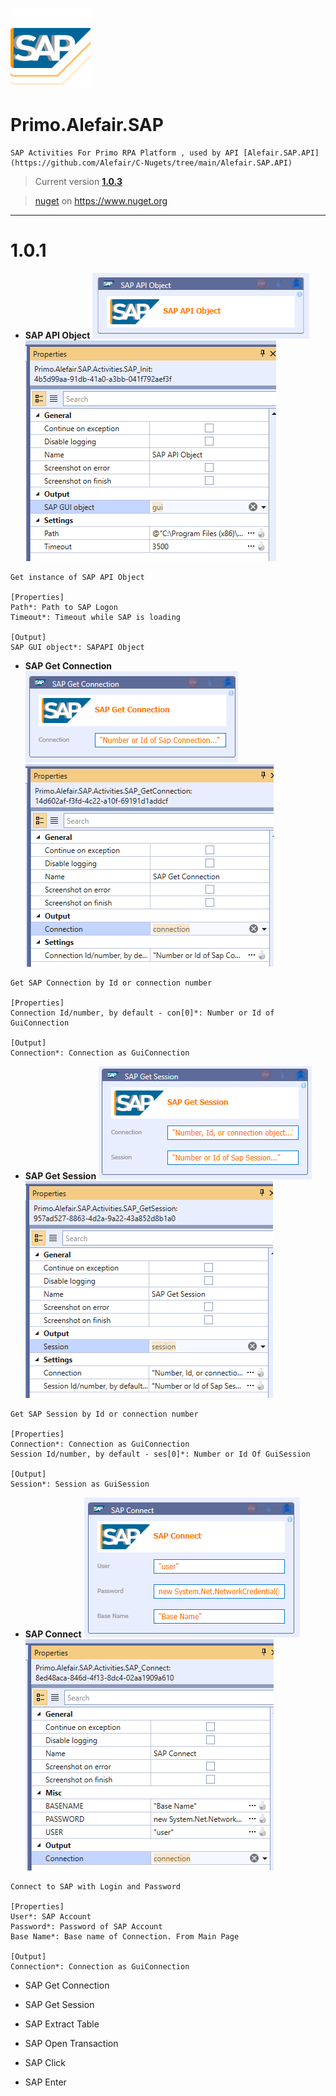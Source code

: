 ![logo](https://raw.githubusercontent.com/Alefair/C-Nugets/main/Alefair.SAP.API/Images/saplogo_nuget.png)
# Primo.Alefair.SAP

```
SAP Activities For Primo RPA Platform , used by API [Alefair.SAP.API](https://github.com/Alefair/C-Nugets/tree/main/Alefair.SAP.API)
```

>Current version **[1.0.3](https://github.com/Alefair/Primo.Alefair/blob/main/SAP/Packages/Primo.Alefair.SAP.1.0.3.nupkg)**
>

>[nuget](https://www.nuget.org/packages/Alefair.SAP.API/1.0.4) on https://www.nuget.org

------------
# 1.0.1

- **SAP API Object**
![SAP API Object](https://raw.githubusercontent.com/Alefair/Primo.Alefair/main/SAP/Images/SAP%20API%20Object%20Form.PNG)
![SAP API Object](https://raw.githubusercontent.com/Alefair/Primo.Alefair/main/SAP/Images/SAP%20API%20Object%20Properties.PNG)

```
Get instance of SAP API Object

[Properties]
Path*: Path to SAP Logon
Timeout*: Timeout while SAP is loading

[Output]
SAP GUI object*: SAPAPI Object
```


- **SAP Get Connection**
![SAP Get Connection](https://raw.githubusercontent.com/Alefair/Primo.Alefair/main/SAP/Images/SAP%20Get%20Connection%20Form.PNG)
![SAP Get Connection](https://raw.githubusercontent.com/Alefair/Primo.Alefair/main/SAP/Images/SAP%20Get%20Connection%20Properties.PNG)

```
Get SAP Connection by Id or connection number

[Properties]
Connection Id/number, by default - con[0]*: Number or Id of GuiConnection

[Output]
Connection*: Connection as GuiConnection
```


- **SAP Get Session**
![SAP Get Session](https://raw.githubusercontent.com/Alefair/Primo.Alefair/main/SAP/Images/SAP%20Get%20Session%20Form.PNG)
![SAP Get Session](https://raw.githubusercontent.com/Alefair/Primo.Alefair/main/SAP/Images/SAP%20Get%20Session%20Properties.PNG)

```
Get SAP Session by Id or connection number

[Properties]
Connection*: Connection as GuiConnection
Session Id/number, by default - ses[0]*: Number or Id Of GuiSession

[Output]
Session*: Session as GuiSession
```












- **SAP Connect**
![SAP Connect](https://raw.githubusercontent.com/Alefair/Primo.Alefair/main/SAP/Images/SAP%20Connect%20Form.PNG)
![SAP Connect](https://raw.githubusercontent.com/Alefair/Primo.Alefair/main/SAP/Images/SAP%20Connect%20Properties.PNG)

```
Connect to SAP with Login and Password

[Properties]
User*: SAP Account
Password*: Password of SAP Account
Base Name*: Base name of Connection. From Main Page

[Output]
Connection*: Connection as GuiConnection
```



- SAP Get Connection
- SAP Get Session



- SAP Extract Table
- SAP Open Transaction
- SAP Click
- SAP Enter
